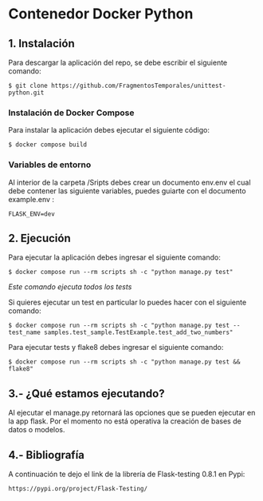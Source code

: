 # Contenedor Docker Python


## 1. Instalación

Para descargar la aplicación del repo, se debe escribir el siguiente comando:

```
$ git clone https://github.com/FragmentosTemporales/unittest-python.git
```


### Instalación de Docker Compose

Para instalar la aplicación debes ejecutar el siguiente código:

```
$ docker compose build
```


### Variables de entorno

Al interior de la carpeta /Sripts debes crear un documento env.env el cual debe contener las siguiente variables, puedes guiarte con el documento example.env :

```
FLASK_ENV=dev
```


## 2. Ejecución

Para ejecutar la aplicación debes ingresar el siguiente comando:

```
$ docker compose run --rm scripts sh -c "python manage.py test"
```

_Este comando ejecuta todos los tests_

Si quieres ejecutar un test en particular lo puedes hacer con el siguiente comando:

```
$ docker compose run --rm scripts sh -c "python manage.py test --test_name samples.test_sample.TestExample.test_add_two_numbers"
```

Para ejecutar tests y flake8 debes ingresar el siguiente comando:

```
$ docker compose run --rm scripts sh -c "python manage.py test && flake8"
```

## 3.- ¿Qué estamos ejecutando?

Al ejecutar el manage.py retornará las opciones que se pueden ejecutar en la app flask. Por el momento no está operativa la creación de bases de datos o modelos.


## 4.- Bibliografía

A continuación te dejo el link de la librería de Flask-testing 0.8.1 en Pypi:

```
https://pypi.org/project/Flask-Testing/
```